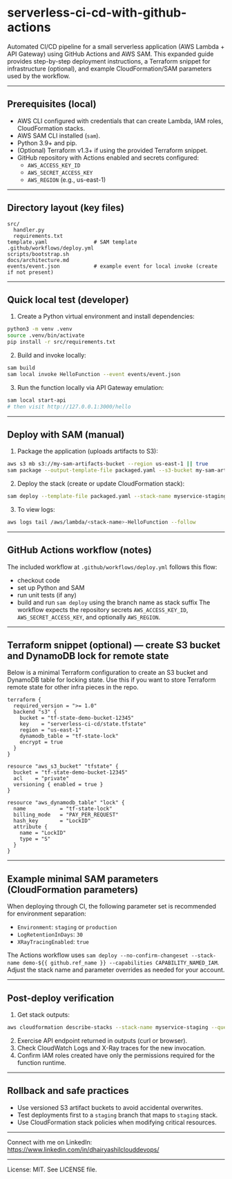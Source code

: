 # serverless-ci-cd-with-github-actions

Automated CI/CD pipeline for a small serverless application (AWS Lambda + API Gateway) using GitHub Actions and AWS SAM.
This expanded guide provides step-by-step deployment instructions, a Terraform snippet for infrastructure (optional),
and example CloudFormation/SAM parameters used by the workflow.

---

## Prerequisites (local)
- AWS CLI configured with credentials that can create Lambda, IAM roles, CloudFormation stacks.
- AWS SAM CLI installed (`sam`).
- Python 3.9+ and pip.
- (Optional) Terraform v1.3+ if using the provided Terraform snippet.
- GitHub repository with Actions enabled and secrets configured:
  - `AWS_ACCESS_KEY_ID`
  - `AWS_SECRET_ACCESS_KEY`
  - `AWS_REGION` (e.g., us-east-1)

---

## Directory layout (key files)
```
src/
  handler.py
  requirements.txt
template.yaml               # SAM template
.github/workflows/deploy.yml
scripts/bootstrap.sh
docs/architecture.md
events/event.json           # example event for local invoke (create if not present)
```

---

## Quick local test (developer)
1. Create a Python virtual environment and install dependencies:
```bash
python3 -m venv .venv
source .venv/bin/activate
pip install -r src/requirements.txt
```
2. Build and invoke locally:
```bash
sam build
sam local invoke HelloFunction --event events/event.json
```
3. Run the function locally via API Gateway emulation:
```bash
sam local start-api
# then visit http://127.0.0.1:3000/hello
```

---

## Deploy with SAM (manual)
1. Package the application (uploads artifacts to S3):
```bash
aws s3 mb s3://my-sam-artifacts-bucket --region us-east-1 || true
sam package --output-template-file packaged.yaml --s3-bucket my-sam-artifacts-bucket
```
2. Deploy the stack (create or update CloudFormation stack):
```bash
sam deploy --template-file packaged.yaml --stack-name myservice-staging --capabilities CAPABILITY_NAMED_IAM --region us-east-1 --parameter-overrides Environment=staging
```
3. To view logs:
```bash
aws logs tail /aws/lambda/<stack-name>-HelloFunction --follow
```

---

## GitHub Actions workflow (notes)
The included workflow at `.github/workflows/deploy.yml` follows this flow:
- checkout code
- set up Python and SAM
- run unit tests (if any)
- build and run `sam deploy` using the branch name as stack suffix
The workflow expects the repository secrets `AWS_ACCESS_KEY_ID`, `AWS_SECRET_ACCESS_KEY`, and optionally `AWS_REGION`.

---

## Terraform snippet (optional) — create S3 bucket and DynamoDB lock for remote state
Below is a minimal Terraform configuration to create an S3 bucket and DynamoDB table for locking state.
Use this if you want to store Terraform remote state for other infra pieces in the repo.
```hcl
terraform {
  required_version = ">= 1.0"
  backend "s3" {
    bucket = "tf-state-demo-bucket-12345"
    key    = "serverless-ci-cd/state.tfstate"
    region = "us-east-1"
    dynamodb_table = "tf-state-lock"
    encrypt = true
  }
}

resource "aws_s3_bucket" "tfstate" {
  bucket = "tf-state-demo-bucket-12345"
  acl    = "private"
  versioning { enabled = true }
}

resource "aws_dynamodb_table" "lock" {
  name           = "tf-state-lock"
  billing_mode   = "PAY_PER_REQUEST"
  hash_key       = "LockID"
  attribute {
    name = "LockID"
    type = "S"
  }
}
```

---

## Example minimal SAM parameters (CloudFormation parameters)
When deploying through CI, the following parameter set is recommended for environment separation:
- `Environment`: `staging` or `production`
- `LogRetentionInDays`: `30`
- `XRayTracingEnabled`: `true`

The Actions workflow uses `sam deploy --no-confirm-changeset --stack-name demo-${{ github.ref_name }} --capabilities CAPABILITY_NAMED_IAM`.
Adjust the stack name and parameter overrides as needed for your account.

---

## Post-deploy verification
1. Get stack outputs:
```bash
aws cloudformation describe-stacks --stack-name myservice-staging --query "Stacks[0].Outputs" --output table
```
2. Exercise API endpoint returned in outputs (curl or browser).
3. Check CloudWatch Logs and X-Ray traces for the new invocation.
4. Confirm IAM roles created have only the permissions required for the function runtime.

---

## Rollback and safe practices
- Use versioned S3 artifact buckets to avoid accidental overwrites.
- Test deployments first to a `staging` branch that maps to `staging` stack.
- Use CloudFormation stack policies when modifying critical resources.

---

Connect with me on LinkedIn: https://www.linkedin.com/in/dhairyashilclouddevops/


---

License: MIT. See LICENSE file.
